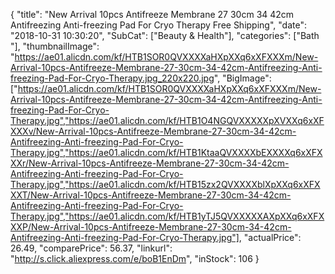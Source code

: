 {
	"title": "New Arrival 10pcs Antifreeze Membrane 27 30cm 34 42cm Antifreezing Anti-freezing Pad For Cryo Therapy Free Shipping",
	"date": "2018-10-31 10:30:20",
	"SubCat": ["Beauty & Health"],
	"categories": ["Bath "],
	"thumbnailImage": "https://ae01.alicdn.com/kf/HTB1SOR0QVXXXXaHXpXXq6xXFXXXm/New-Arrival-10pcs-Antifreeze-Membrane-27-30cm-34-42cm-Antifreezing-Anti-freezing-Pad-For-Cryo-Therapy.jpg_220x220.jpg",
	"BigImage": ["https://ae01.alicdn.com/kf/HTB1SOR0QVXXXXaHXpXXq6xXFXXXm/New-Arrival-10pcs-Antifreeze-Membrane-27-30cm-34-42cm-Antifreezing-Anti-freezing-Pad-For-Cryo-Therapy.jpg","https://ae01.alicdn.com/kf/HTB1O4NGQVXXXXXpXVXXq6xXFXXXv/New-Arrival-10pcs-Antifreeze-Membrane-27-30cm-34-42cm-Antifreezing-Anti-freezing-Pad-For-Cryo-Therapy.jpg","https://ae01.alicdn.com/kf/HTB1KtaaQVXXXXbEXXXXq6xXFXXXr/New-Arrival-10pcs-Antifreeze-Membrane-27-30cm-34-42cm-Antifreezing-Anti-freezing-Pad-For-Cryo-Therapy.jpg","https://ae01.alicdn.com/kf/HTB15zx2QVXXXXblXpXXq6xXFXXXT/New-Arrival-10pcs-Antifreeze-Membrane-27-30cm-34-42cm-Antifreezing-Anti-freezing-Pad-For-Cryo-Therapy.jpg","https://ae01.alicdn.com/kf/HTB1yTJ5QVXXXXXAXpXXq6xXFXXXP/New-Arrival-10pcs-Antifreeze-Membrane-27-30cm-34-42cm-Antifreezing-Anti-freezing-Pad-For-Cryo-Therapy.jpg"],
	"actualPrice": 26.49,
	"comparePrice": 56.37,
	"linkurl": "http://s.click.aliexpress.com/e/boB1EnDm",
	"inStock": 106
}
